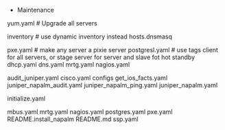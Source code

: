 * Maintenance

yum.yaml        # Upgrade all servers

inventory       # use dynamic inventory instead
hosts.dnsmasq

pxe.yaml        # make any server a pixie server
postgresl.yaml  # use tags client for all servers, or stage server for server and slave fot hot standby
dhcp.yaml
dns.yaml
mrtg.yaml
nagios.yaml

audit_juniper.yaml
cisco.yaml
configs
get_ios_facts.yaml
juniper_napalm_audit.yaml
juniper_napalm_ping.yaml
juniper_napalm.yaml


initialize.yaml


mbus.yaml
mrtg.yaml
nagios.yaml
postgres.yaml
pxe.yaml
README.install_napalm
README.md
ssp.yaml

